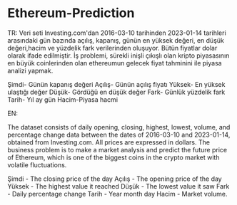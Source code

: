 # Ethereum-Prediction
TR:
Veri seti Investing.com'dan 2016-03-10 tarihinden 2023-01-14 tarihleri arasındaki gün bazında açılış, kapanış, günün en yüksek değeri, en düşük değeri,hacim ve yüzdelik 
fark verilerinden oluşuyor. Bütün fiyatlar dolar olarak ifade edilmiştir. İş problemi, sürekli inişli çıkışlı olan kripto piyasasının en büyük coinlerinden olan ethereumun
gelecek fiyat tahminini ile piyasa analizi yapmak.

Şimdi- Günün kapanış değeri
Açılış- Günün açılış fiyatı
Yüksek- En yüksek ulaştığı değer
Düşük- Gördüğü en düşük değer
Fark- Günlük yüzdelik fark
Tarih- Yıl ay gün
Hacim-Piyasa hacmi

EN:

The dataset consists of daily opening, closing, highest, lowest, volume, and percentage change data between the dates of 2016-03-10 and 2023-01-14, obtained from Investing.com. All prices are expressed in dollars. 
The business problem is to make a market analysis and predict the future price of Ethereum, which is one of the biggest coins in the crypto market with volatile fluctuations.

Şimdi - The closing price of the day
Açılış - The opening price of the day
Yüksek - The highest value it reached
Düşük - The lowest value it saw
Fark - Daily percentage change
Tarih - Year month day
Hacim - Market volume.
